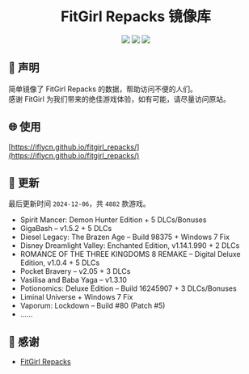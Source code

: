﻿<div align="center">

# FitGirl Repacks 镜像库

![](https://count.getloli.com/get/@fitgirl_repacks?theme=booru-lewd)
![](https://img.shields.io/badge/ci-passing-brightgreen.svg?logo=github) ![](https://img.shields.io/badge/license-MIT-brightgreen.svg)

</div>

## 📜 声明
简单镜像了 FitGirl Repacks 的数据，帮助访问不便的人们。  
感谢 FitGirl 为我们带来的绝佳游戏体验，如有可能，请尽量访问原站。

## 🌐 使用
[https://iflycn.github.io/fitgirl_repacks/](https://iflycn.github.io/fitgirl_repacks/)

## 🔄 更新
最后更新时间 `2024-12-06`，共 `4882` 款游戏。
- Spirit Mancer: Demon Hunter Edition + 5 DLCs/Bonuses
- GigaBash – v1.5.2 + 5 DLCs
- Diesel Legacy: The Brazen Age – Build 98375 + Windows 7 Fix
- Disney Dreamlight Valley: Enchanted Edition, v1.14.1.990 + 2 DLCs
- ROMANCE OF THE THREE KINGDOMS 8 REMAKE – Digital Deluxe Edition, v1.0.4 + 5 DLCs
- Pocket Bravery – v2.05 + 3 DLCs
- Vasilisa and Baba Yaga – v1.3.10
- Potionomics: Deluxe Edition – Build 16245907 + 3 DLCs/Bonuses
- Liminal Universe + Windows 7 Fix
- Vaporum: Lockdown – Build #80 (Patch #5)
- ……

## 🙏 感谢
- [FitGirl Repacks](https://fitgirl-repacks.site/)